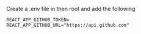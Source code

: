 Create a .env file in then root and add the following
```
REACT_APP_GITHUB_TOKEN=
REACT_APP_GITHUB_URL="https://api.github.com"
```
